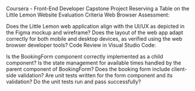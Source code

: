 Coursera - Front-End Developer Capstone Project
Reserving a Table on the Little Lemon Website
Evaluation Criteria
Web Browser Assessment:

Does the Little Lemon web application align with the UI/UX as depicted in the Figma mockup and wireframe?
Does the layout of the web app adapt correctly for both mobile and desktop devices, as verified using the web browser developer tools?
Code Review in Visual Studio Code:

Is the BookingForm component correctly implemented as a child component?
Is the state management for available times handled by the parent component of BookingForm?
Does the booking form include client-side validation?
Are unit tests written for the form component and its validation?
Do the unit tests run and pass successfully?
